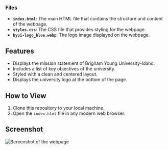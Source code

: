
### Files

- **`index.html`**: The main HTML file that contains the structure and content of the webpage.
- **`styles.css`**: The CSS file that provides styling for the webpage.
- **`byui-logo_blue.webp`**: The logo image displayed on the webpage.

## Features

- Displays the mission statement of Brigham Young University-Idaho.
- Includes a list of key objectives of the university.
- Styled with a clean and centered layout.
- Displays the university logo at the bottom of the page.

## How to View

1. Clone this repository to your local machine.
2. Open the `index.html` file in any modern web browser.

## Screenshot

![Screenshot of the webpage](byui-logo_blue.webp)

